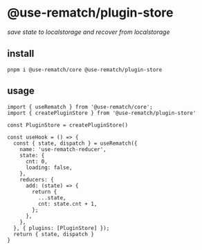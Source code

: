 # @use-rematch/plugin-store

*save state to localstorage and recover from localstorage*

## install

```console
pnpm i @use-rematch/core @use-rematch/plugin-store
```

## usage

```tsx
import { useRematch } from '@use-rematch/core';
import { createPluginStore } from '@use-rematch/plugin-store'

const PluginStore = createPluginStore()

const useHook = () => {
  const { state, dispatch } = useRematch({
    name: 'use-rematch-reducer',
    state: {
      cnt: 0,
      loading: false,
    },
    reducers: {
      add: (state) => {
        return {
          ...state,
          cnt: state.cnt + 1,
        };
      },
    },
  }, { plugins: [PluginStore] });
  return { state, dispatch }
}
```
